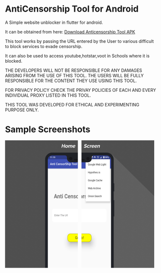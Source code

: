 # AntiCensorship Tool for Android

A Simple website unblocker in flutter for android.

It can be obtained from here: [Download Anticensorship Tool APK](https://github.com/Anish-M-code/Computer-Security-Programming-Collection/raw/master/Anti%20Censorship%20Tool.apk)

This tool works by passing the URL entered by the User to various difficult to block services to evade censorship.

It can also be used to access youtube,hotstar,voot in Schools where it is blocked.

THE DEVELOPERS WILL NOT BE RESPONSIBLE FOR ANY DAMAGES ARISING FROM THE USE OF THIS TOOL. THE USERS WILL BE FULLY RESPONSIBLE FOR THE CONTENT THEY USE USING THIS TOOL.

FOR PRIVACY POLICY CHECK THE PRIVAY POLICIES OF EACH AND EVERY INDIVIDUAL PROXY LISTED IN THIS TOOL.

THIS TOOL WAS DEVELOPED FOR ETHICAL AND EXPERIMENTING PURPOSE ONLY.

# Sample Screenshots

<img src = "https://github.com/GodwinUjeen/anti_censorship_tool/blob/master/Screenshots/right.png" height="420" width="240"> &nbsp;
<img src = "https://github.com/GodwinUjeen/anti_censorship_tool/blob/master/Screenshots/left.png" height="420" width="240">
